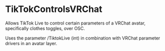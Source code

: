 # TikTokControlsVRChat

Allows TikTok Live to control certain parameters of a VRChat avatar, specifically clothes toggles, over OSC.

Uses the parameter 
/TiktokLive (int)
in combination with VRChat parameter drivers in an avatar layer.
